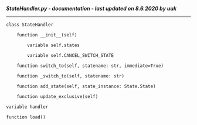 ***StateHandler.py - documentation - last updated on 8.6.2020 by uuk***
___

    class StateHandler

        function __init__(self)

            variable self.states

            variable self.CANCEL_SWITCH_STATE

        function switch_to(self, statename: str, immediate=True)

        function _switch_to(self, statename: str)

        function add_state(self, state_instance: State.State)

        function update_exclusive(self)

    variable handler

    function load()